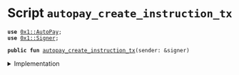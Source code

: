 
<a name="autopay_create_instruction_tx"></a>

# Script `autopay_create_instruction_tx`





<pre><code><b>use</b> <a href="../../modules/doc/AutoPay.md#0x1_AutoPay">0x1::AutoPay</a>;
<b>use</b> <a href="../../modules/doc/Signer.md#0x1_Signer">0x1::Signer</a>;
</code></pre>




<pre><code><b>public</b> <b>fun</b> <a href="autopay_create_0l.md#autopay_create_instruction_tx">autopay_create_instruction_tx</a>(sender: &signer)
</code></pre>



<details>
<summary>Implementation</summary>


<pre><code><b>fun</b> <a href="autopay_create_0l.md#autopay_create_instruction_tx">autopay_create_instruction_tx</a>(sender: &signer) {
  <b>let</b> account = <a href="../../modules/doc/Signer.md#0x1_Signer_address_of">Signer::address_of</a>(sender);
  <b>let</b> uid = 1;
  <b>let</b> payee = 0x02;
  <b>let</b> end_epoch = 14;
  <b>let</b> percentage = 1;
  <b>assert</b>(<a href="../../modules/doc/AutoPay.md#0x1_AutoPay_is_enabled">AutoPay::is_enabled</a>(account), 0);
  <a href="../../modules/doc/AutoPay.md#0x1_AutoPay_create_instruction">AutoPay::create_instruction</a>(
    sender,
    uid,
    payee,
    end_epoch,
    percentage,
  );
}
</code></pre>



</details>


[//]: # ("File containing references which can be used from documentation")
[ACCESS_CONTROL]: https://github.com/libra/lip/blob/master/lips/lip-2.md
[ROLE]: https://github.com/libra/lip/blob/master/lips/lip-2.md#roles
[PERMISSION]: https://github.com/libra/lip/blob/master/lips/lip-2.md#permissions
